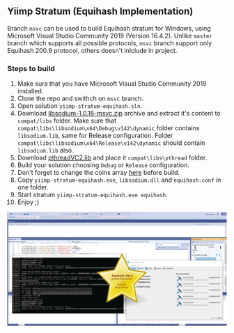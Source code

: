 ## Yiimp Stratum (Equihash Implementation)

Branch `msvc` can be used to build Equihash stratum for Windows, using Microsoft Visual Studio Community 2019 (Version 16.4.2). Unlike `master` branch which supports all possible protocols, `msvc` branch support only Equihash 200.9 protocol, others doesn't inlclude in project.

### Steps to build

1. Make sura that you have Microsoft Visual Studio Community 2019 installed.
2. Clone the repo and swithch on `msvc` branch.
3. Open solution `yiimp-stratum-equihash.sln`.
4. Download [libsodium-1.0.18-msvc.zip](https://github.com/jedisct1/libsodium/releases/download/1.0.18-RELEASE/libsodium-1.0.18-msvc.zip) archive and extract it's content to `compat/libs` folder. Make sure that `compat\libs\libsodium\x64\Debug\v142\dynamic` folder contains `libsodium.lib`, same for Release configuration. Folder `compat\libs\libsodium\x64\Release\v142\dynamic` should contain `libsodium.lib` also.
5. Download [pthreadVC2.lib](https://github.com/tpruvot/ccminer/raw/windows/compat/pthreads/x64/pthreadVC2.lib) and place it `compat\libs\pthread` folder.
6. Build your solution choosing `Debug` or `Release` configuration.
7. Don't forget to change the coins array [here](https://github.com/DeckerSU/yiimp-stratum-equihash/blob/msvc/db.cpp#L240) before build.
8. Copy `yiimp-stratum-equihash.exe`, `libsodium.dll` and `equihash.conf` in one folder.
9. Start stratum `yiimp-stratum-equihash.exe equihash`.
10. Enjoy ;)


![Equihash Local Proxy](./images/morty-block-03.png "Equihash Local Proxy")